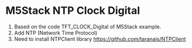 # M5Stack NTP Clock Digital

  1. Based on the code TFT_CLOCK_Digital of M5Stack example.
  2. Add NTP (Network Time Protocol)
  3. Need to install NTPClient library https://github.com/taranais/NTPClient

